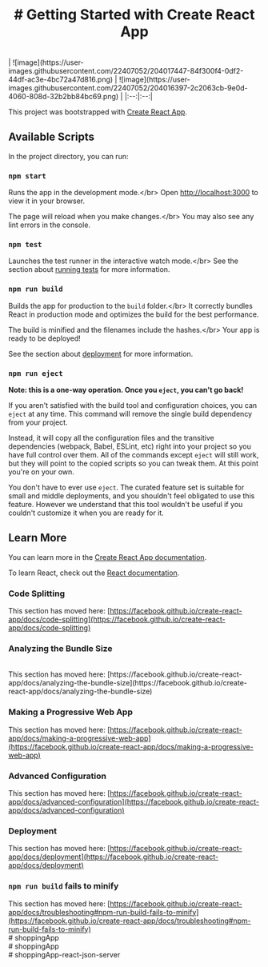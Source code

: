 <h1 align="center"># Getting Started with Create React App </h1></br>
| ![image](https://user-images.githubusercontent.com/22407052/204017447-84f300f4-0df2-44df-ac3e-4bc72a47d816.png) | ![image](https://user-images.githubusercontent.com/22407052/204016397-2c2063cb-9e0d-4060-808d-32b2bb84bc69.png) |
|:--:|:--:|

This project was bootstrapped with [Create React App](https://github.com/facebook/create-react-app).</br>

## Available Scripts</br>

In the project directory, you can run:</br>

### `npm start`</br>

Runs the app in the development mode.\</br>
Open [http://localhost:3000](http://localhost:3000) to view it in your browser.</br>

The page will reload when you make changes.\</br>
You may also see any lint errors in the console.</br>

### `npm test`</br>

Launches the test runner in the interactive watch mode.\</br>
See the section about [running tests](https://facebook.github.io/create-react-app/docs/running-tests) for more information.</br>

### `npm run build`</br>

Builds the app for production to the `build` folder.\</br>
It correctly bundles React in production mode and optimizes the build for the best performance.</br>

The build is minified and the filenames include the hashes.\</br>
Your app is ready to be deployed!</br>

See the section about [deployment](https://facebook.github.io/create-react-app/docs/deployment) for more information.</br>

### `npm run eject`</br>

**Note: this is a one-way operation. Once you `eject`, you can't go back!**</br>

If you aren't satisfied with the build tool and configuration choices, you can `eject` at any time. This command will remove the single build dependency from your project.</br>

Instead, it will copy all the configuration files and the transitive dependencies (webpack, Babel, ESLint, etc) right into your project so you have full control over them. All of the commands except `eject` will still work, but they will point to the copied scripts so you can tweak them. At this point you're on your own.</br>

You don't have to ever use `eject`. The curated feature set is suitable for small and middle deployments, and you shouldn't feel obligated to use this feature. However we understand that this tool wouldn't be useful if you couldn't customize it when you are ready for it.

## Learn More</br>

You can learn more in the [Create React App documentation](https://facebook.github.io/create-react-app/docs/getting-started).</br>

To learn React, check out the [React documentation](https://reactjs.org/).</br>

### Code Splitting

This section has moved here: [https://facebook.github.io/create-react-app/docs/code-splitting](https://facebook.github.io/create-react-app/docs/code-splitting)

### Analyzing the Bundle Size
</br>
This section has moved here: [https://facebook.github.io/create-react-app/docs/analyzing-the-bundle-size](https://facebook.github.io/create-react-app/docs/analyzing-the-bundle-size)

### Making a Progressive Web App</br>

This section has moved here: [https://facebook.github.io/create-react-app/docs/making-a-progressive-web-app](https://facebook.github.io/create-react-app/docs/making-a-progressive-web-app)

### Advanced Configuration</br>

This section has moved here: [https://facebook.github.io/create-react-app/docs/advanced-configuration](https://facebook.github.io/create-react-app/docs/advanced-configuration)</br>

### Deployment</br>

This section has moved here: [https://facebook.github.io/create-react-app/docs/deployment](https://facebook.github.io/create-react-app/docs/deployment)</br>

### `npm run build` fails to minify</br>

This section has moved here: [https://facebook.github.io/create-react-app/docs/troubleshooting#npm-run-build-fails-to-minify](https://facebook.github.io/create-react-app/docs/troubleshooting#npm-run-build-fails-to-minify)</br>
#   s h o p p i n g A p p 
 </br>
 # shoppingApp</br>
#   s h o p p i n g A p p - r e a c t - j s o n - s e r v e r </br>
 
 
